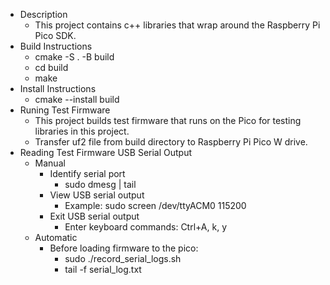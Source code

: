 * Description
    - This project contains c++ libraries that wrap around the Raspberry Pi Pico SDK.
* Build Instructions
    - cmake -S . -B build
    - cd build
    - make
* Install Instructions
    - cmake --install build
* Runing Test Firmware
    - This project builds test firmware that runs on the Pico for testing libraries in this project.
    - Transfer uf2 file from build directory to Raspberry Pi Pico W drive.
* Reading Test Firmware USB Serial Output
    - Manual
        - Identify serial port
            - sudo dmesg | tail
        - View USB serial output
            - Example: sudo screen /dev/ttyACM0 115200
        - Exit USB serial output
            - Enter keyboard commands: Ctrl+A, k, y
    - Automatic
        - Before loading firmware to the pico:
            - sudo ./record_serial_logs.sh
            - tail -f serial_log.txt
